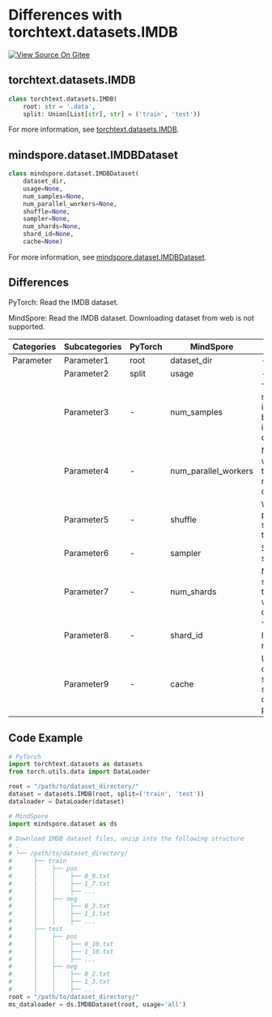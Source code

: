 # Differences with torchtext.datasets.IMDB

[![View Source On Gitee](https://mindspore-website.obs.cn-north-4.myhuaweicloud.com/website-images/master/resource/_static/logo_source_en.svg)](https://gitee.com/mindspore/docs/blob/master/docs/mindspore/source_en/note/api_mapping/pytorch_diff/IMDB.md)

## torchtext.datasets.IMDB

```python
class torchtext.datasets.IMDB(
    root: str = '.data',
    split: Union[List[str], str] = ('train', 'test'))
```

For more information, see [torchtext.datasets.IMDB](https://pytorch.org/text/0.9.0/datasets.html#imdb).

## mindspore.dataset.IMDBDataset

```python
class mindspore.dataset.IMDBDataset(
    dataset_dir,
    usage=None,
    num_samples=None,
    num_parallel_workers=None,
    shuffle=None,
    sampler=None,
    num_shards=None,
    shard_id=None,
    cache=None)
```

For more information, see [mindspore.dataset.IMDBDataset](https://mindspore.cn/docs/en/master/api_python/dataset/mindspore.dataset.IMDBDataset.html#mindspore.dataset.IMDBDataset).

## Differences

PyTorch: Read the IMDB dataset.

MindSpore: Read the IMDB dataset. Downloading dataset from web is not supported.

| Categories | Subcategories |PyTorch | MindSpore | Difference |
| --- | ---   | ---   | ---        |---  |
|Parameter | Parameter1 | root    | dataset_dir    | - |
|     | Parameter2 | split      | usage    |- |
|     | Parameter3 | -    | num_samples | The number of images to be included in the dataset |
|     | Parameter4 | -    | num_parallel_workers | Number of worker threads to read the data |
|     | Parameter5 | -    | shuffle  | Whether to perform shuffle on the dataset |
|     | Parameter6 | -    | sampler  | Specify the sampler |
|     | Parameter7 | -    | num_shards | Number of shards that the dataset will be divided into |
|     | Parameter8 | -    | shard_id | The shard ID within num_shards |
|     | Parameter9 | -    | cache | Use tensor caching service to speed up dataset processing |

## Code Example

```python
# PyTorch
import torchtext.datasets as datasets
from torch.utils.data import DataLoader

root = "/path/to/dataset_directory/"
dataset = datasets.IMDB(root, split=('train', 'test'))
dataloader = DataLoader(dataset)

# MindSpore
import mindspore.dataset as ds

# Download IMDB dataset files, unzip into the following structure
# .
# └── /path/to/dataset_directory/
#      ├── train
#      │    ├── pos
#      │    │    ├── 0_9.txt
#      │    │    ├── 1_7.txt
#      │    │    ├── ...
#      │    ├── neg
#      │    │    ├── 0_3.txt
#      │    │    ├── 1_1.txt
#      │    │    ├── ...
#      ├── test
#      │    ├── pos
#      │    │    ├── 0_10.txt
#      │    │    ├── 1_10.txt
#      │    │    ├── ...
#      │    ├── neg
#      │    │    ├── 0_2.txt
#      │    │    ├── 1_3.txt
#      │    │    ├── ...
root = "/path/to/dataset_directory/"
ms_dataloader = ds.IMDBDataset(root, usage='all')
```
